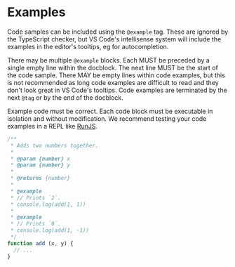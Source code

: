 # Examples

Code samples can be included using the `@example` tag. These are ignored by the TypeScript checker, but VS Code's intellisense system will include the examples in the editor's tooltips, eg for autocompletion.

There may be multiple `@example` blocks. Each MUST be preceded by a single empty line within the docblock. The next line MUST be the start of the code sample. There MAY be empty lines within code examples, but this is not recommended as long code examples are difficult to read and they don't look great in VS Code's tooltips. Code examples are terminated by the next `@tag` or by the end of the docblock.

Example code must be correct. Each code block must be executable in isolation and without modification. We recommend testing your code examples in a REPL like [RunJS](//runjs.app/).

```js
/**
 * Adds two numbers together.
 * 
 * @param {number} x
 * @param {number} y
 * 
 * @returns {number}
 * 
 * @example
 * // Prints `2`.
 * console.log(add(1, 1))
 * 
 * @example
 * // Prints `0`.
 * console.log(add(1, -1))
 */
function add (x, y) {
  // ...
}
```
